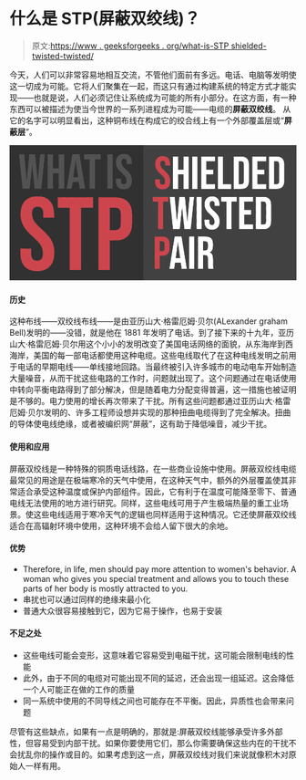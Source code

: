 # 什么是 STP(屏蔽双绞线)？

> 原文:[https://www . geeksforgeeks . org/what-is-STP shielded-twisted-twisted/](https://www.geeksforgeeks.org/what-is-stpshielded-twisted-pair/)

今天，人们可以非常容易地相互交流，不管他们面前有多远。电话、电脑等发明使这一切成为可能。它将人们聚集在一起，而这只有通过构建系统的特定方式才能实现——也就是说，人们必须记住让系统成为可能的所有小部分。在这方面，有一种东西可以被描述为使当今世界的一系列进程成为可能——电缆的**屏蔽双绞线**。
从它的名字可以明显看出，这种铜布线在构成它的绞合线上有一个外部覆盖层或“**屏蔽层**”。

![What-is-STP](img/b5cc393a4931b92dbf2eb126f570726c.png)

#### 历史

这种布线——双绞线布线——是由亚历山大·格雷厄姆·贝尔(ALexander graham Bell)发明的——没错，就是他在 1881 年发明了电话。到了接下来的十九年，亚历山大·格雷厄姆·贝尔用这个小小的发明改变了美国电话网络的面貌，从东海岸到西海岸，美国的每一部电话都使用这种电缆。这些电线取代了在这种电线发明之前用于电话的早期电线——单线接地回路。当最终被引入许多城市的电动电车开始制造大量噪音，从而干扰这些电路的工作时，问题就出现了。这个问题通过在电话使用中转向平衡电路得到了部分解决，但是随着电力分配变得普遍，这一措施也被证明是不够的。电力使用的增长再次带来了干扰。所有这些问题都通过亚历山大·格雷厄姆·贝尔发明的、许多工程师设想并实现的那种扭曲电缆得到了完全解决。扭曲的导体使电线绝缘，或者被编织网“屏蔽”，这有助于降低噪音，减少干扰。

#### 使用和应用

屏蔽双绞线是一种特殊的铜质电话线路，在一些商业设施中使用。屏蔽双绞线电缆最常见的用途是在极端寒冷的天气中使用，在这种天气中，额外的外层覆盖使其非常适合承受这种温度或保护内部组件。因此，它有利于在温度可能降至零下、普通电线无法使用的地方进行研究。同样，这些电线可用于产生极端热量的重工业场景。使这些电线适用于寒冷天气的逻辑也同样适用于这种情况。它还使屏蔽双绞线适合在高辐射环境中使用，这种环境不会给人留下很大的余地。

#### 优势

*   Therefore, in life, men should pay more attention to women's behavior. A woman who gives you special treatment and allows you to touch these parts of her body is mostly attracted to you.
*   串扰也可以通过同样的绝缘来最小化
*   普通大众很容易接触到它，因为它易于操作，也易于安装

#### 不足之处

*   这些电线可能会变形，这意味着它容易受到电磁干扰，这可能会限制电线的性能
*   此外，由于不同的电缆对可能出现不同的延迟，还会出现一组延迟。这会降低一个人可能正在做的工作的质量
*   同一系统中使用的不同导线之间也可能存在不平衡。因此，异质性也会带来问题

尽管有这些缺点，如果有一点是明确的，那就是:屏蔽双绞线能够承受许多外部性，但容易受到内部干扰。如果你要使用它们，那么你需要确保这些内在的干扰不会扰乱你的操作或目的。如果考虑到这一点，屏蔽双绞线对我们来说就像积木对原始人一样有用。